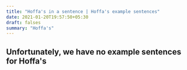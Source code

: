 ```yaml
---
title: "Hoffa's in a sentence | Hoffa's example sentences"
date: 2021-01-20T19:57:50+05:30
draft: falses
summary: "Hoffa's"
---
```

## Unfortunately, we have no example sentences for Hoffa's                 
